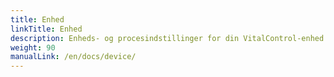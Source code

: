 ```yaml
---
title: Enhed
linkTitle: Enhed
description: Enheds- og procesindstillinger for din VitalControl-enhed
weight: 90
manualLink: /en/docs/device/
---
```

<script>
  window.location.href = "/en/docs/device/";
</script>
